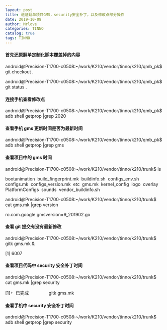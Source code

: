 ```yaml
---
layout: post
title: 验证翻单项目GMS，security安全补丁，以及修改点部分操作
date: 2019-10-08
author: Mrlove
categories: TINNO
catalog: true
tags: TINNO
---
```


#### 首先还原翻单定制化脚本覆盖掉的内容

android@Precision-T1700-c0508:~/work/K210/vendor/tinno/k210/qmb_pk\$ git checkout .

android@Precision-T1700-c0508:~/work/K210/vendor/tinno/k210/qmb_pk\$ git status .

#### 连接手机查看修改点

android@Precision-T1700-c0508:~/work/K210/vendor/tinno/k210/qmb_pk\$ adb shell getprop |grep 2020

#### 查看手机 gms 更新时间是否为最新时间

android@Precision-T1700-c0508:~/work/K210/vendor/tinno/k210/qmb_pk\$ adb shell getprop |grep gms

#### 查看项目中的 gms 时间

android@Precision-T1700-c0508:~/work/K210/vendor/tinno/k210/trunk\$ ls

bootanimation  build_fingerprint.mk  buildinfo.sh  configs_env.sh  configs.mk  configs_version.mk  etc  gms.mk  kernel_config  logo  overlay  PlatformConfigs  sounds  vendor_buildinfo.sh

android@Precision-T1700-c0508:~/work/K210/vendor/tinno/k210/trunk\$ cat gms.mk |grep version

ro.com.google.gmsversion=9_201902.go

#### 查看 git 提交有没有最新修改

android@Precision-T1700-c0508:~/work/K210/vendor/tinno/k210/trunk\$ gitk gms.mk &

[1] 6007

#### 查看项目代码中 security 安全补丁时间

android@Precision-T1700-c0508:~/work/K210/vendor/tinno/k210/trunk\$ cat gms.mk |grep security

[1]+  已完成                gitk gms.mk

#### 查看手机中 security 安全补丁时间

android@Precision-T1700-c0508:~/work/K210/vendor/tinno/k210/trunk\$ adb shell getprop |grep security
